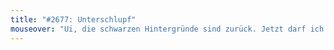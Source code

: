 ```yaml
---
title: "#2677: Unterschlupf"
mouseover: "Ui, die schwarzen Hintergründe sind zurück. Jetzt darf ich wieder stundenlang mit meinem Fineliner ausmalen."
---
```

